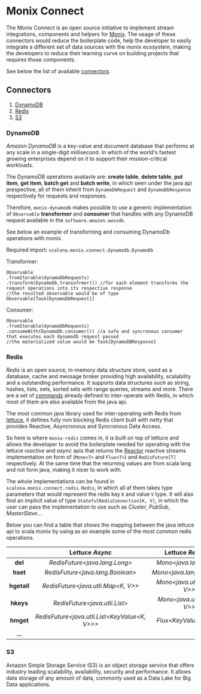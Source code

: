 # Monix Connect
 
The Monix Connect is an open source initiative to implement stream integrations,
components and helpers for [Monix](https://monix.io/). The usage of these connectors would 
 reduce the boilerplate code, help the developer to easily integrate a different set of data sources 
 with the monix ecosystem, making the developers to reduce their learning curve on building projects that 
requires those components.

See below the list of available [connectors](#Connectors).  

## Connectors

1. [DynamoDB](#DynamoDB)
2. [Redis](#Redis)
3. [S3](#S3)

### DynamoDB
_Amazon DynamoDB_ is a key-value and document database that performs at any scale in a single-digit millisecond.
In which of the world's fastest growing enterprises depend on it to support their mission-critical workloads.

The DynamoDB operations availavle are: __create table__, __delete table__, __put item__, __get item__, __batch get__ and __batch write__, in which 
seen under the java api prespective, all of them inherit from `DynamoDbRequest` and `DynamoDbResponse` respectively for requests and responses.

Therefore, `monix-dynamodb` makes possible to use a generic implementation of `Observable` __transformer__ and __consumer__ that handles with any DynamoDB request available in the `software.amazon.awssdk`. 

See below an example of transforming and consuming DynamoDb operations with monix.

Required import: `scalona.monix.connect.dynamodb.DynamoDb`
 
Transformer:
```
Observable
.fromIterable(dynamoDbRequests) 
.transform(DynamoDb.transofrmer()) //for each element transforms the request operations into its respective response 
//the resulted observable would be of type Observable[Task[DynamoDbRequest]]
```

Consumer: 

```
Observable
.fromIterable(dynamoDbRequests)
.consumeWith(DynamoDb.consumer()) //a safe and syncronous consumer that executes each dynamodb request passed  
//the materialized value would be Task[DynamoDBResponse]
```

### Redis
_Redis_ is an open source, in-memory data structure store, used as a database, cache and message broker providing high availability, scalability and a outstanding performance. 
It supports data structures such as string, hashes, lists, sets, sorted sets with range queries, streams and more.
There are a set of [commands](https://redis.io/commands) already defined to inter-operate with Redis, in which most of them are also available from the java api.

The most common java library used for inter-operating with Redis from [lettuce](https://lettuce.io/), it defines fully non blocking Redis client built with netty that provides Reactive, Asyncronous and Syncronous Data Access.

So here is where `monix-redis` comes in, it is built on top of lettuce and allows the developer to avoid the boilerplate 
needed for operating with the lettuce _reactive_ and _async_ apis that returns the
 [Reactor](https://projectreactor.io/docs/core/release/reference/) reactive streams implementation on form of 
 (`Mono<T>` and `Flux<T>`) and `RedisFuture[T]` respectively. At the same time that the returning values
 are from scala lang and not form java, making it nicer to work with.
 
 The whole implementations can be found in `scalona.monix.connect.redis.Redis`, in which all af them takes type parameters that would represent the
 redis key `K` and value `V` type. It will also find an implicit value of type `StatefulRedisConnection[K, V]`, in which 
 the user can pass the implementation to use such as _Cluster_, _PubSub_, _MasterSlave_...
 
 Below you can find a table that shows the mapping between the java lettuce api to scala monix by using as an example
 some of the most common redis operations. 
 
  |  | Lettuce _Async_ | Lettuce _Reactive_ | _Monix_ |
  | :---: | :---: | :---: | :---: |
  | __del__ | _RedisFuture<java.lang.Long>_ | _Mono<java.lang.Long>_ | _Task[scala.Long]_  |
  | __hset__ | _RedisFuture<java.lang.Boolean>_ | _Mono<java.lang.Boolean>_ | _Task[scala.Boolean]_ |
  | __hgetall__ | _RedisFuture<java.utli.Map<K, V>>_ | _Mono<java.utli.Map<K, V>>_ |  _Task[collection.immutable.Map[K, V]_ |
  | __hkeys__ | _RedisFuture<java.utli.List<K>>_ | _Mono<java.utli.List<K, V>>_ | _Task[collection.immutable.List[K, V]_ |
  | __hmget__ | _RedisFuture<java.utli.List<KeyValue<K, V>>>_ | _Flux<KeyValue<K, V>>_ | _Observable[KeyValue[K, V]_ |
  | __...__ |  | |  |

### S3
Amazon Simple Storage Service (S3) is an object storage service that offers industry leading scalability, availability, security and performance.
It allows data storage of any amount of data, commonly used as a Data Lake for Big Data applications.


